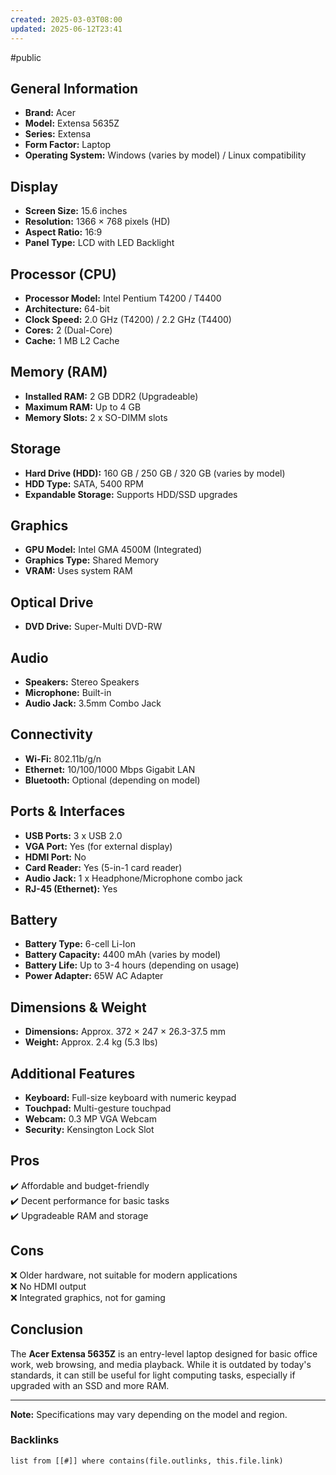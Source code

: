 ```yaml
---
created: 2025-03-03T08:00
updated: 2025-06-12T23:41
---
```

#public
## General Information
- **Brand:** Acer
- **Model:** Extensa 5635Z
- **Series:** Extensa
- **Form Factor:** Laptop
- **Operating System:** Windows (varies by model) / Linux compatibility

## Display
- **Screen Size:** 15.6 inches
- **Resolution:** 1366 × 768 pixels (HD)
- **Aspect Ratio:** 16:9
- **Panel Type:** LCD with LED Backlight

## Processor (CPU)
- **Processor Model:** Intel Pentium T4200 / T4400
- **Architecture:** 64-bit
- **Clock Speed:** 2.0 GHz (T4200) / 2.2 GHz (T4400)
- **Cores:** 2 (Dual-Core)
- **Cache:** 1 MB L2 Cache

## Memory (RAM)
- **Installed RAM:** 2 GB DDR2 (Upgradeable)
- **Maximum RAM:** Up to 4 GB
- **Memory Slots:** 2 x SO-DIMM slots

## Storage
- **Hard Drive (HDD):** 160 GB / 250 GB / 320 GB (varies by model)
- **HDD Type:** SATA, 5400 RPM
- **Expandable Storage:** Supports HDD/SSD upgrades

## Graphics
- **GPU Model:** Intel GMA 4500M (Integrated)
- **Graphics Type:** Shared Memory
- **VRAM:** Uses system RAM

## Optical Drive
- **DVD Drive:** Super-Multi DVD-RW

## Audio
- **Speakers:** Stereo Speakers
- **Microphone:** Built-in
- **Audio Jack:** 3.5mm Combo Jack

## Connectivity
- **Wi-Fi:** 802.11b/g/n
- **Ethernet:** 10/100/1000 Mbps Gigabit LAN
- **Bluetooth:** Optional (depending on model)

## Ports & Interfaces
- **USB Ports:** 3 x USB 2.0
- **VGA Port:** Yes (for external display)
- **HDMI Port:** No
- **Card Reader:** Yes (5-in-1 card reader)
- **Audio Jack:** 1 x Headphone/Microphone combo jack
- **RJ-45 (Ethernet):** Yes

## Battery
- **Battery Type:** 6-cell Li-Ion
- **Battery Capacity:** 4400 mAh (varies by model)
- **Battery Life:** Up to 3-4 hours (depending on usage)
- **Power Adapter:** 65W AC Adapter

## Dimensions & Weight
- **Dimensions:** Approx. 372 × 247 × 26.3-37.5 mm
- **Weight:** Approx. 2.4 kg (5.3 lbs)

## Additional Features
- **Keyboard:** Full-size keyboard with numeric keypad
- **Touchpad:** Multi-gesture touchpad
- **Webcam:** 0.3 MP VGA Webcam
- **Security:** Kensington Lock Slot

## Pros
✔️ Affordable and budget-friendly  
✔️ Decent performance for basic tasks  
✔️ Upgradeable RAM and storage  

## Cons
❌ Older hardware, not suitable for modern applications  
❌ No HDMI output  
❌ Integrated graphics, not for gaming  

## Conclusion
The **Acer Extensa 5635Z** is an entry-level laptop designed for basic office work, web browsing, and media playback. While it is outdated by today's standards, it can still be useful for light computing tasks, especially if upgraded with an SSD and more RAM.

---
**Note:** Specifications may vary depending on the model and region.

### Backlinks
```dataview 
list from [[#]] where contains(file.outlinks, this.file.link)
```

